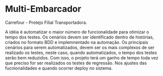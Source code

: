 # Multi-Embarcador
Carrefour - Protejo Filial Transportadora.

A idéia é automatizar o maior número de funcionalidade para otimizar o tempo dos testes.
Os cenários devem ser identificado dentro de histórias, criados no formato BDD e implemnentado na automação.
Os principais cenários para serem automatizados, devem ser os mais complexos de ser realizado os testes, 
neste caso, quando automatizados, o tempo dos testes serão bem reduzidos.
Com isso, o projeto terá um ganho de tempo toda vez que preciso for ser realizados os testes de regressão. Nos ajustes das fucnionalidades e quando ocorrer deploy no sistema.

